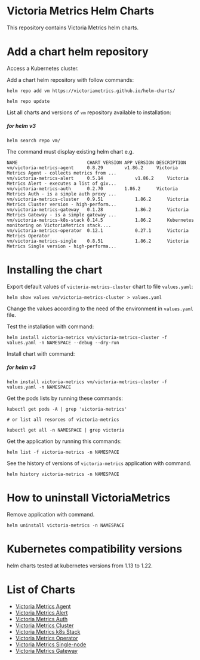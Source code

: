 # Victoria Metrics Helm Charts

This repository contains Victoria Metrics helm charts.

# Add a chart helm repository

Access a Kubernetes cluster.

Add a chart helm repository with follow commands:

```console
helm repo add vm https://victoriametrics.github.io/helm-charts/

helm repo update
```

List all charts and versions of ``vm`` repository available to installation:

##### for helm v3

```console
helm search repo vm/
```

The command must display existing helm chart e.g.

```console
NAME                          CHART VERSION APP VERSION DESCRIPTION
vm/victoria-metrics-agent     0.8.29       	v1.86.2     Victoria Metrics Agent - collects metrics from ...
vm/victoria-metrics-alert     0.5.14        	v1.86.2     Victoria Metrics Alert - executes a list of giv...
vm/victoria-metrics-auth      0.2.70       	1.86.2      Victoria Metrics Auth - is a simple auth proxy ...
vm/victoria-metrics-cluster   0.9.51        	1.86.2      Victoria Metrics Cluster version - high-perform...
vm/victoria-metrics-gateway   0.1.28        	1.86.2      Victoria Metrics Gateway - is a simple gateway ...
vm/victoria-metrics-k8s-stack 0.14.5        	1.86.2      Kubernetes monitoring on VictoriaMetrics stack....
vm/victoria-metrics-operator  0.12.1        	0.27.1      Victoria Metrics Operator
vm/victoria-metrics-single    0.8.51        	1.86.2      Victoria Metrics Single version - high-performa...
```

# Installing the chart

Export default values of ``victoria-metrics-cluster`` chart to file ``values.yaml``:

```console
helm show values vm/victoria-metrics-cluster > values.yaml
```

Change the values according to the need of the environment in ``values.yaml`` file.

Test the installation with command:

```console
helm install victoria-metrics vm/victoria-metrics-cluster -f values.yaml -n NAMESPACE --debug --dry-run
```

Install chart with command:

##### for helm v3

```console
helm install victoria-metrics vm/victoria-metrics-cluster -f values.yaml -n NAMESPACE
```

Get the pods lists by running these commands:

```console
kubectl get pods -A | grep 'victoria-metrics'

# or list all resorces of victoria-metrics

kubectl get all -n NAMESPACE | grep victoria
```

Get the application by running this commands:

```console
helm list -f victoria-metrics -n NAMESPACE
```

See the history of versions of ``victoria-metrics`` application with command.

```console
helm history victoria-metrics -n NAMESPACE
```

# How to uninstall VictoriaMetrics

Remove application with command.

```console
helm uninstall victoria-metrics -n NAMESPACE
```

# Kubernetes compatibility versions

helm charts tested at kubernetes versions from 1.13 to 1.22.

# List of Charts

- [Victoria Metrics Agent](https://github.com/VictoriaMetrics/helm-charts/blob/master/charts/victoria-metrics-agent)
- [Victoria Metrics Alert](https://github.com/VictoriaMetrics/helm-charts/blob/master/charts/victoria-metrics-alert)
- [Victoria Metrics Auth](https://github.com/VictoriaMetrics/helm-charts/blob/master/charts/victoria-metrics-auth/README.md)
- [Victoria Metrics Cluster](https://github.com/VictoriaMetrics/helm-charts/blob/master/charts/victoria-metrics-cluster/README.md)
- [Victoria Metrics k8s Stack](https://github.com/VictoriaMetrics/helm-charts/blob/master/charts/victoria-metrics-k8s-stack/README.md)
- [Victoria Metrics Operator](https://github.com/VictoriaMetrics/helm-charts/blob/master/charts/victoria-metrics-operator/README.md)
- [Victoria Metrics Single-node](https://github.com/VictoriaMetrics/helm-charts/blob/master/charts/victoria-metrics-single/README.md)
- [Victoria Metrics Gateway](https://github.com/VictoriaMetrics/helm-charts/blob/master/charts/victoria-metrics-gateway/README.md)
